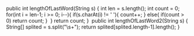 public int lengthOfLastWord(String s) {
int len = s.length();
int count = 0;
for(int i = len-1; i >= 0; i--){
if(s.charAt(i) != ' '){
count++;
}
else{
if(count > 0) return count;
}
​
}
return count;
}
​
​
public int lengthOfLastWord2(String s) {
String[] splited = s.split("\\s+");
return splited[splited.length-1].length();
}
